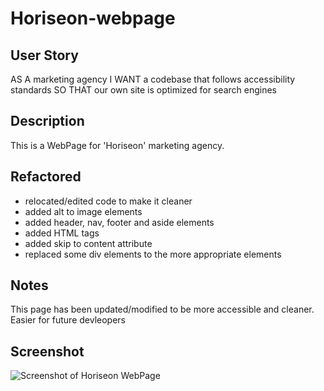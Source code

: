 # Horiseon-webpage


## User Story
AS A marketing agency
I WANT a codebase that follows accessibility standards
SO THAT our own site is optimized for search engines


## Description 
This is a WebPage for 'Horiseon' marketing agency. 


## Refactored 
- relocated/edited code to make it cleaner 
- added alt to image elements
- added header, nav, footer and aside elements
- added HTML tags
- added skip to content attribute 
- replaced some div elements to the more appropriate elements


## Notes
This page has been updated/modified to be more accessible and cleaner. Easier for future devleopers

## Screenshot
![Screenshot of Horiseon WebPage](https://user-images.githubusercontent.com/109838413/189043161-e9bfe06e-f96f-437a-b608-5e3497d08e8d.png)


